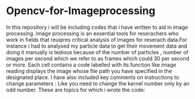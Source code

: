 # Opencv-for-Imageprocessing
In this repository i will be including codes that i have written to aid in image processing .Image processing is an essential tools for reserachers who work in fields that reuqires critical analysis of images for reserach data.For instance i had to analysed my particle data to get their movement data and doing it manually is tedious because of the number of particles , number of images per second which we refer to as frames which could 30 per second or more. 
Each cell contains a code labelled with its function like image reading displays the image whose file path you have specified in the designated place.
I have also included key comments on instructions to change parameters : Like you need to change the kernel number only by an odd number.
These are topics for which i wrote the code:
